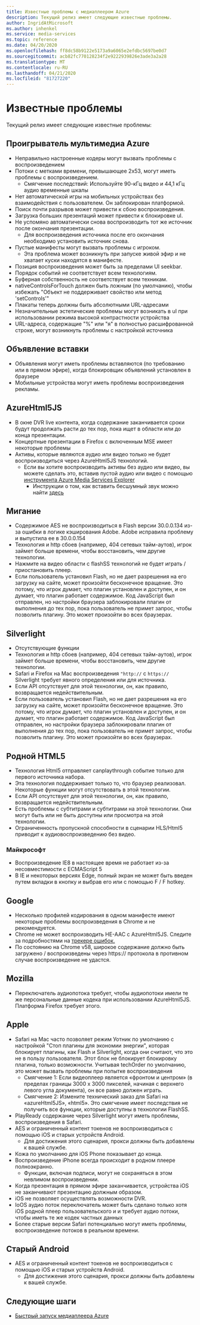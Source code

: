 ```yaml
---
title: Известные проблемы с медиаплеером Azure
description: Текущий релиз имеет следующие известные проблемы.
author: IngridAtMicrosoft
ms.author: inhenkel
ms.service: media-services
ms.topic: reference
ms.date: 04/20/2020
ms.openlocfilehash: ff8dc58b9122e5173a9a6065e2efdbc5697be0d7
ms.sourcegitcommit: acb82fc770128234f2e9222939826e3ade3a2a28
ms.translationtype: MT
ms.contentlocale: ru-RU
ms.lasthandoff: 04/21/2020
ms.locfileid: "81727220"
---
```

# <a name="known-issues"></a>Известные проблемы #

Текущий релиз имеет следующие известные проблемы:

## <a name="azure-media-player"></a>Проигрыватель мультимедиа Azure ##

- Неправильно настроенные кодеры могут вызвать проблемы с воспроизведением
- Потоки с метками времени, превышающее 2х53, могут иметь проблемы с воспроизведением.
  - Смягчение последствий: Используйте 90-кГц видео и 44,1 кГц аудио временные шкалы
- Нет автоматической игры на мобильных устройствах без взаимодействия с пользователем. Он заблокирован платформой.
- Поиск почти разрывов может привести к сбою воспроизведения.
- Загрузка больших презентаций может привести к блокировке uI.
- Не успомяно автоматически снова воспроизводить тот же источник после окончания презентации.
  - Для воспроизведения источника после его окончания необходимо установить источник снова.
- Пустые манифесты могут вызвать проблемы с игроком.
  - Эта проблема может возникнуть при запуске живой эфир и не хватает куски находятся в манифесте.
- Позиция воспроизведения может быть за пределами UI seekbar.
- Порядок событий не соответствует всем технологиям.
- Буферная собственность не соответствует всем техникам.
- nativeControlsForTouch должен быть ложным (по умолчанию), чтобы избежать "Объект не поддерживает свойство или метод 'setControls'"
- Плакаты теперь должны быть абсолютными URL-адресами
- Незначительные эстетические проблемы могут возникать в uI при использовании режима высокой контрастности устройства
- URL-адреса, содержащие "%" или "я" в полностью расшифрованной строке, могут возникнуть проблемы с настройкой источника

## <a name="ad-insertion"></a>Объявление вставки ##

- Объявления могут иметь проблемы вставляются (по требованию или в прямом эфире), когда блокировщик объявлений установлен в браузере
- Мобильные устройства могут иметь проблемы воспроизведения рекламы.

## <a name="azurehtml5js"></a>AzureHtml5JS ##

- В окне DVR live контента, когда содержание заканчивается сроки будут продолжать расти до тех пор, пока ищет в области или до конца презентации.
- Концертные презентации в Firefox с включенным MSE имеет некоторые проблемы
- Активы, которые являются аудио или видео только не будет воспроизводиться через AzureHtml5JS технологий.
  - Если вы хотите воспроизводить активы без аудио или видео, вы можете сделать это, вставив пустой аудио или видео с помощью [инструмента Azure Media Services Explorer](https://aka.ms/amse)
    - Инструкции о том, как вставить бесшумный звук можно найти [здесь](https://azure.microsoft.com/documentation/articles/media-services-advanced-encoding-with-mes/#silent_audio)

## <a name="flash"></a>Мигание ##

- Содержимое AES не воспроизводиться в Flash версии 30.0.0.134 из-за ошибки в логике кэширования Adobe. Adobe исправила проблему и выпустила ее в 30.0.0.154
- Технология и http сбоев (например, 404 сетевых тайм-аутов), игрок займет больше времени, чтобы восстановить, чем другие технологии.
- Нажмите на видео области с flashSS технологий не будет играть / приостановить плеер.
- Если пользователь установил Flash, но не дает разрешения на его загрузку на сайте, может произойти бесконечное вращение. Это потому, что игрок думает, что плагин установлен и доступен, и он думает, что плагин работает содержимое. Код JavaScript был отправлен, но настройки браузера заблокировали плагин от выполнения до тех пор, пока пользователь не примет запрос, чтобы позволить плагину. Это может произойти во всех браузерах.  

## <a name="silverlight"></a>Silverlight ##

- Отсутствующие функции
- Технология и http сбоев (например, 404 сетевых тайм-аутов), игрок займет больше времени, чтобы восстановить, чем другие технологии.
- Safari и Firefox на Mac воспроизведения `"http://` с `https://` Silverlight требует явного определения или для источника.
- Если API отсутствует для этой технологии, он, как правило, возвращается недействительным.
- Если пользователь установил Flash, но не дает разрешения на его загрузку на сайте, может произойти бесконечное вращение. Это потому, что игрок думает, что плагин установлен и доступен, и он думает, что плагин работает содержимое. Код JavaScript был отправлен, но настройки браузера заблокировали плагин от выполнения до тех пор, пока пользователь не примет запрос, чтобы позволить плагину. Это может произойти во всех браузерах.  

## <a name="native-html5"></a>Родной HTML5 ##

- Технология Html5 отправляет canplaythrough событие только для первого источника набора.
- Эта технология поддерживает только то, что браузер реализовал.  Некоторые функции могут отсутствовать в этой технологии.  
- Если API отсутствует для этой технологии, он, как правило, возвращается недействительным.
- Есть проблемы с субтитрами и субтитрами на этой технологии. Они могут быть или не быть доступны или просмотра на этой технологии.
- Ограниченность пропускной способности в сценарии HLS/Html5 приводит к аудиовоспроизведению без видео.

### <a name="microsoft"></a>Майкрософт ###

- Воспроизведение IE8 в настоящее время не работает из-за несовместимости с ECMAScript 5
- В IE и некоторых версиях Edge, полный экран не может быть введен путем вкладки в кнопку и выбрав его или с помощью F / F hotkey.

## <a name="google"></a>Google ##

- Несколько профилей кодирования в одном манифесте имеют некоторые проблемы воспроизведения в Chrome и не рекомендуется.
- Chrome не может воспроизводить HE-AAC с AzureHtml5JS. Следите за подробностями на [трекере ошибок.](https://bugs.chromium.org/p/chromium/issues/detail?id=534301)
- По состоянию на Chrome v58, широкое содержание должно быть загружено / воспроизведены через https:// протокола в противном случае воспроизведение не удастся.

## <a name="mozilla"></a>Mozilla ##

- Переключатель аудиопотока требует, чтобы аудиопотоки имели те же персональные данные кодека при использовании AzureHtml5JS. Платформа Firefox требует этого.

## <a name="apple"></a>Apple ##

- Safari на Mac часто позволяет режим Уотник по умолчанию с настройкой "Стоп плагины для экономии энергии", которая блокирует плагины, как Flash и Silverlight, когда они считают, что это не в пользу пользователя. Этот блок не блокирует блокировку плагина, только возможности. Учитывая techOrder по умолчанию, это может вызвать проблемы при попытке воспроизведения
  - Смягчение 1: Если видеоплеер является «фронтом и центром» (в пределах границы 3000 x 3000 пикселей, начиная с верхнего левого угла документа), он все равно должен играть.
  - Смягчение 2: Измените технический заказ для Safari на «azureHtml5JS», «html5». Это смягчение имеет последствия не получить все функции, которые доступны в технологии FlashSS.
- PlayReady содержание через Silverlight могут иметь проблемы, воспроизведения в Safari.
- AES и ограниченный контент токенов не воспроизводиться с помощью iOS и старых устройств Android.
  - Для достижения этого сценария, прокси должны быть добавлены к вашей службе.
- Кожа по умолчанию для iOS Phone показывает до конца.
- Воспроизведение iPhone всегда происходит в родном плеере полноэкранно.
  - Функции, включая подписи, могут не сохраняться в этом невлимом воспроизведении.
- Когда презентация в прямом эфире заканчивается, устройства iOS не заканчивают презентацию должным образом.
- iOS не позволяет осуществлять возможности DVR.
- IoOS аудио поток переключатель может быть сделано только хотя iOS родной плеер пользовательского и и требует аудио потоки, чтобы иметь те же кодек частных данных
- Более старые версии Safari потенциально могут иметь проблемы, воспроизведение потоков в реальном времени.

## <a name="older-android"></a>Старый Android ##

- AES и ограниченный контент токенов не воспроизводиться с помощью iOS и старых устройств Android.
  - Для достижения этого сценария, прокси должны быть добавлены к вашей службе.

## <a name="next-steps"></a>Следующие шаги ##

- [Быстрый запуск медиаплеера Azure](azure-media-player-quickstart.md)